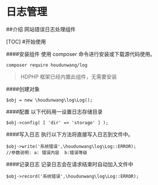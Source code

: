 # 日志管理

##介绍
网站错误日志处理组件

[TOC]
#开始使用

####安装组件
使用 composer 命令进行安装或下载源代码使用。

```
composer require houdunwang/log
```
> HDPHP 框架已经内置此组件，无需要安装

####创建对象
```
$obj = new \houdunwang\log\Log();
```

####配置
以下代码用一设置日志存储目录

```
$obj->config( [ 'dir' => 'storage' ] );
```

####写入日志
执行以下方法将直接写入日志到文件中。

```
$obj->write('系统错误',\houdunwang\log\Log::ERROR);
//参数说明: a: 错误内容  b:错误等级
```

####记录日志
记录日志会在请求结束时自动加入文件中

```
$obj->record('系统错误',\houdunwang\log\Log::ERROR);
```